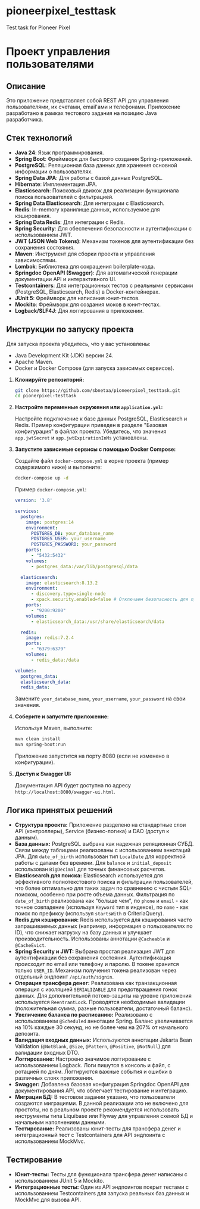 # pioneerpixel_testtask
Test task for Pioneer Pixel

# Проект управления пользователями

## Описание

Это приложение представляет собой REST API для управления пользователями, их счетами, email'ами и телефонами. Приложение разработано в рамках тестового задания на позицию Java разработчика.

## Стек технологий

*   **Java 24**: Язык программирования.
*   **Spring Boot**: Фреймворк для быстрого создания Spring-приложений.
*   **PostgreSQL**: Реляционная база данных для хранения основной информации о пользователях.
*   **Spring Data JPA**: Для работы с базой данных PostgreSQL.
*   **Hibernate**: Имплементация JPA.
*   **Elasticsearch**: Поисковый движок для реализации функционала поиска пользователей с фильтрацией.
*   **Spring Data Elasticsearch**: Для интеграции с Elasticsearch.
*   **Redis**: In-memory хранилище данных, используемое для кэширования.
*   **Spring Data Redis**: Для интеграции с Redis.
*   **Spring Security**: Для обеспечения безопасности и аутентификации с использованием JWT.
*   **JWT (JSON Web Tokens)**: Механизм токенов для аутентификации без сохранения состояния.
*   **Maven**: Инструмент для сборки проекта и управления зависимостями.
*   **Lombok**: Библиотека для сокращения boilerplate-кода.
*   **Springdoc OpenAPI (Swagger)**: Для автоматической генерации документации API и интерактивного UI.
*   **Testcontainers**: Для интеграционных тестов с реальными сервисами (PostgreSQL, Elasticsearch, Redis) в Docker-контейнерах.
*   **JUnit 5**: Фреймворк для написания юнит-тестов.
*   **Mockito**: Фреймворк для создания моков в юнит-тестах.
*   **Logback/SLF4J**: Для логгирования в приложении.

## Инструкции по запуску проекта

Для запуска проекта убедитесь, что у вас установлены:

*   Java Development Kit (JDK) версии 24.
*   Apache Maven.
*   Docker и Docker Compose (для запуска зависимых сервисов).

1.  **Клонируйте репозиторий:**

    ```bash
    git clone https://github.com/sbnetaa/pioneerpixel_testtask.git
    cd pionerpixel-testtask
    ```

2.  **Настройте переменные окружения или `application.yml`:**

    Настройте подключение к базе данных PostgreSQL, Elasticsearch и Redis. Пример конфигурации приведен в разделе "Базовая конфигурация" в файлах проекта. Убедитесь, что значения `app.jwtSecret` и `app.jwtExpirationInMs` установлены.

3.  **Запустите зависимые сервисы с помощью Docker Compose:**

    Создайте файл `docker-compose.yml` в корне проекта (пример содержимого ниже) и выполните:

    ```bash
    docker-compose up -d
    ```

    Пример `docker-compose.yml`:

    ```yaml
    version: '3.8'

    services:
      postgres:
        image: postgres:14
        environment:
          POSTGRES_DB: your_database_name
          POSTGRES_USER: your_username
          POSTGRES_PASSWORD: your_password
        ports:
          - "5432:5432"
        volumes:
          - postgres_data:/var/lib/postgresql/data

      elasticsearch:
        image: elasticsearch:8.13.2
        environment:
          - discovery.type=single-node
          - xpack.security.enabled=false # Отключаем безопасность для простоты в тестовом задании
        ports:
          - "9200:9200"
        volumes:
          - elasticsearch_data:/usr/share/elasticsearch/data

      redis:
        image: redis:7.2.4
        ports:
          - "6379:6379"
        volumes:
          - redis_data:/data

    volumes:
      postgres_data:
      elasticsearch_data:
      redis_data:
    ```

    Замените `your_database_name`, `your_username`, `your_password` на свои значения.

4.  **Соберите и запустите приложение:**

    Используя Maven, выполните:

    ```bash
    mvn clean install
    mvn spring-boot:run
    ```

    Приложение запустится на порту 8080 (если не изменено в конфигурации).

5.  **Доступ к Swagger UI:**

    Документация API будет доступна по адресу `http://localhost:8080/swagger-ui.html`.

## Логика принятых решений

*   **Структура проекта:** Приложение разделено на стандартные слои API (контроллеры), Service (бизнес-логика) и DAO (доступ к данным).
*   **База данных:** PostgreSQL выбрана как надежная реляционная СУБД. Связи между таблицами реализованы с использованием аннотаций JPA. Для `date_of_birth` использован тип `LocalDate` для корректной работы с датами без времени. Для `balance` и `initial_deposit` использован `BigDecimal` для точных финансовых расчетов.
*   **Elasticsearch для поиска:** Elasticsearch используется для эффективного полнотекстового поиска и фильтрации пользователей, что более оптимально для таких задач по сравнению с чистым SQL-поиском, особенно при росте объема данных. Фильтрация по `date_of_birth` реализована как "больше чем", по `phone` и `email` - как точное совпадение (используя `Keyword` тип в индексе), по `name` - как поиск по префиксу (используя `startsWith` в CriteriaQuery).
*   **Redis для кэширования:** Redis используется для кэширования часто запрашиваемых данных (например, информация о пользователях по ID), что снижает нагрузку на базу данных и улучшает производительность. Использованы аннотации `@Cacheable` и `@CacheEvict`.
*   **Spring Security и JWT:** Выбрана простая реализация JWT для аутентификации без сохранения состояния. Аутентификация происходит по email или телефону и паролю. В токене хранится только `USER_ID`. Механизм получения токена реализован через отдельный эндпоинт `/api/auth/signin`.
*   **Операция трансфера денег:** Реализована как транзакционная операция с изоляцией `SERIALIZABLE` для предотвращения гонок данных. Для дополнительной потоко-защиты на уровне приложения используется `ReentrantLock`. Проводятся необходимые валидации (положительная сумма, разные пользователи, достаточный баланс).
*   **Увеличение баланса по расписанию:** Реализовано с использованием `@Scheduled` аннотации Spring. Баланс увеличивается на 10% каждые 30 секунд, но не более чем на 207% от начального депозита.
*   **Валидация входных данных:** Используются аннотации Jakarta Bean Validation (`@NotBlank`, `@Size`, `@Pattern`, `@Positive`, `@NotNull`) для валидации входных DTO.
*   **Логгирование:** Настроено значимое логгирование с использованием Logback. Логи пишутся в консоль и файл, с ротацией по дням. Логгируются важные события и ошибки в различных слоях приложения.
*   **Swagger:** Добавлена базовая конфигурация Springdoc OpenAPI для документирования API, что облегчает тестирование и интеграцию.
*   **Миграции БД:** В тестовом задании указано, что пользователи создаются миграциями. В данной реализации это не включено для простоты, но в реальном проекте рекомендуется использовать инструменты типа Liquibase или Flyway для управления схемой БД и начальным наполнением данными.
*   **Тестирование:** Реализованы юнит-тесты для трансфера денег и интеграционный тест с Testcontainers для API эндпоинта с использованием MockMvc.

## Тестирование

*   **Юнит-тесты:** Тесты для функционала трансфера денег написаны с использованием JUnit 5 и Mockito.
*   **Интеграционные тесты:** Один из API эндпоинтов покрыт тестами с использованием Testcontainers для запуска реальных баз данных и MockMvc для вызова API.
